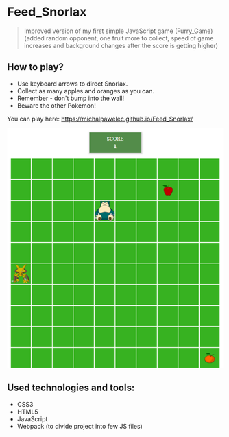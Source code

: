 # Feed_Snorlax

> Improved version of my first simple JavaScript game (Furry_Game) 
(added random opponent, one fruit more to collect, speed of game increases and background changes after the score is getting higher)

## How to play?
* Use keyboard arrows to direct Snorlax.
* Collect as many apples and oranges as you can.
* Remember - don't bump into the wall!
* Beware the other Pokemon!

You can play here: https://michalpawelec.github.io/Feed_Snorlax/

![How it looks](./images/screen.png)

## Used technologies and tools:
* CSS3
* HTML5
* JavaScript
* Webpack (to divide project into few JS files)
